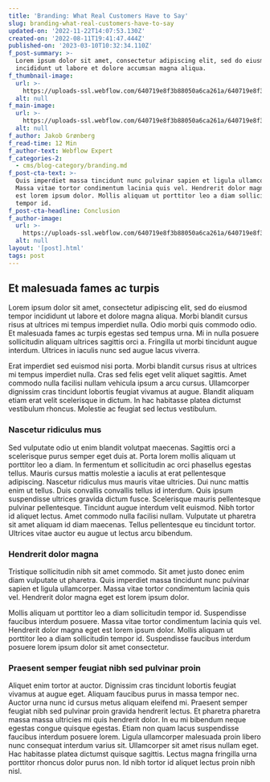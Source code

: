 ```yaml
---
title: 'Branding: What Real Customers Have to Say'
slug: branding-what-real-customers-have-to-say
updated-on: '2022-11-22T14:07:53.130Z'
created-on: '2022-08-11T19:41:47.444Z'
published-on: '2023-03-10T10:32:34.110Z'
f_post-summary: >-
  Lorem ipsum dolor sit amet, consectetur adipiscing elit, sed do eiusmod tempor
  incididunt ut labore et dolore accumsan magna aliqua.
f_thumbnail-image:
  url: >-
    https://uploads-ssl.webflow.com/640719e8f3b88050a6ca261a/640719e8f3b8809db2ca26cd_post-04-thumb.webp
  alt: null
f_main-image:
  url: >-
    https://uploads-ssl.webflow.com/640719e8f3b88050a6ca261a/640719e8f3b8803150ca26cc_post-04.webp
  alt: null
f_author: Jakob Grønberg
f_read-time: 12 Min
f_author-text: Webflow Expert
f_categories-2:
  - cms/blog-category/branding.md
f_post-cta-text: >-
  Quis imperdiet massa tincidunt nunc pulvinar sapien et ligula ullamcorper.
  Massa vitae tortor condimentum lacinia quis vel. Hendrerit dolor magna eget
  est lorem ipsum dolor. Mollis aliquam ut porttitor leo a diam sollicitudin
  tempor id.
f_post-cta-headline: Conclusion
f_author-image:
  url: >-
    https://uploads-ssl.webflow.com/640719e8f3b88050a6ca261a/640719e8f3b880436bca26dc_author.webp
  alt: null
layout: '[post].html'
tags: post
---
```


Et malesuada fames ac turpis
----------------------------

Lorem ipsum dolor sit amet, consectetur adipiscing elit, sed do eiusmod tempor incididunt ut labore et dolore magna aliqua. Morbi blandit cursus risus at ultrices mi tempus imperdiet nulla. Odio morbi quis commodo odio. Et malesuada fames ac turpis egestas sed tempus urna. Mi in nulla posuere sollicitudin aliquam ultrices sagittis orci a. Fringilla ut morbi tincidunt augue interdum. Ultrices in iaculis nunc sed augue lacus viverra.

Erat imperdiet sed euismod nisi porta. Morbi blandit cursus risus at ultrices mi tempus imperdiet nulla. Cras sed felis eget velit aliquet sagittis. Amet commodo nulla facilisi nullam vehicula ipsum a arcu cursus. Ullamcorper dignissim cras tincidunt lobortis feugiat vivamus at augue. Blandit aliquam etiam erat velit scelerisque in dictum. In hac habitasse platea dictumst vestibulum rhoncus. Molestie ac feugiat sed lectus vestibulum.

### Nascetur ridiculus mus

Sed vulputate odio ut enim blandit volutpat maecenas. Sagittis orci a scelerisque purus semper eget duis at. Porta lorem mollis aliquam ut porttitor leo a diam. In fermentum et sollicitudin ac orci phasellus egestas tellus. Mauris cursus mattis molestie a iaculis at erat pellentesque adipiscing. Nascetur ridiculus mus mauris vitae ultricies. Dui nunc mattis enim ut tellus. Duis convallis convallis tellus id interdum. Quis ipsum suspendisse ultrices gravida dictum fusce. Scelerisque mauris pellentesque pulvinar pellentesque. Tincidunt augue interdum velit euismod. Nibh tortor id aliquet lectus. Amet commodo nulla facilisi nullam. Vulputate ut pharetra sit amet aliquam id diam maecenas. Tellus pellentesque eu tincidunt tortor. Ultrices vitae auctor eu augue ut lectus arcu bibendum.

### Hendrerit dolor magna

Tristique sollicitudin nibh sit amet commodo. Sit amet justo donec enim diam vulputate ut pharetra. Quis imperdiet massa tincidunt nunc pulvinar sapien et ligula ullamcorper. Massa vitae tortor condimentum lacinia quis vel. Hendrerit dolor magna eget est lorem ipsum dolor.

Mollis aliquam ut porttitor leo a diam sollicitudin tempor id. Suspendisse faucibus interdum posuere. Massa vitae tortor condimentum lacinia quis vel. Hendrerit dolor magna eget est lorem ipsum dolor. Mollis aliquam ut porttitor leo a diam sollicitudin tempor id. Suspendisse faucibus interdum posuere lorem ipsum dolor sit amet consectetur.

### Praesent semper feugiat nibh sed pulvinar proin

Aliquet enim tortor at auctor. Dignissim cras tincidunt lobortis feugiat vivamus at augue eget. Aliquam faucibus purus in massa tempor nec. Auctor urna nunc id cursus metus aliquam eleifend mi. Praesent semper feugiat nibh sed pulvinar proin gravida hendrerit lectus. Et pharetra pharetra massa massa ultricies mi quis hendrerit dolor. In eu mi bibendum neque egestas congue quisque egestas. Etiam non quam lacus suspendisse faucibus interdum posuere lorem. Ligula ullamcorper malesuada proin libero nunc consequat interdum varius sit. Ullamcorper sit amet risus nullam eget. Hac habitasse platea dictumst quisque sagittis. Lectus magna fringilla urna porttitor rhoncus dolor purus non. Id nibh tortor id aliquet lectus proin nibh nisl.
